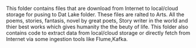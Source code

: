 
This folder contains files that are download from Internet to local/cloud storage for pusing to Dat Lake folder.
These files are ralted to Arts. All the poems, stories, fantasis, novel by great poets, Story writer in the world and thier best works which gives humanity the the beuty of life.
This folder also contains code to extract data from local/cloud storage or directly fetch from Internet via some ingestion tools like Flume,Kafka.

